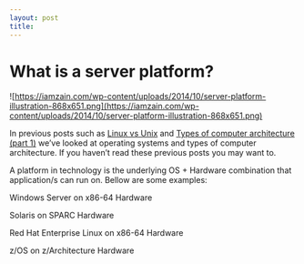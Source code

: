 ```yaml
---
layout: post
title: 
---
```

# What is a server platform?

![https://iamzain.com/wp-content/uploads/2014/10/server-platform-illustration-868x651.png](https://iamzain.com/wp-content/uploads/2014/10/server-platform-illustration-868x651.png)

In previous posts such as [Linux vs Unix](http://www.iamzain.com/blog/linux-vs-unix) and [Types of computer architecture (part 1)](http://www.iamzain.com/blog/types-of-computer-architecture) we’ve looked at operating systems and types of computer architecture. If you haven’t read these previous posts you may want to.

A platform in technology is the underlying OS + Hardware combination that application/s can run on. Bellow are some examples:

Windows Server on x86-64 Hardware

Solaris on SPARC Hardware

Red Hat Enterprise Linux on x86-64 Hardware

z/OS on z/Architecture Hardware